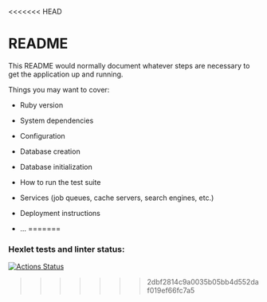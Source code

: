 <<<<<<< HEAD
# README

This README would normally document whatever steps are necessary to get the
application up and running.

Things you may want to cover:

* Ruby version

* System dependencies

* Configuration

* Database creation

* Database initialization

* How to run the test suite

* Services (job queues, cache servers, search engines, etc.)

* Deployment instructions

* ...
=======
### Hexlet tests and linter status:
[![Actions Status](https://github.com/alexander-rodionov/rails-project-66/actions/workflows/hexlet-check.yml/badge.svg)](https://github.com/alexander-rodionov/rails-project-66/actions)
>>>>>>> 2dbf2814c9a0035b05bb4d552daf019ef66fc7a5
